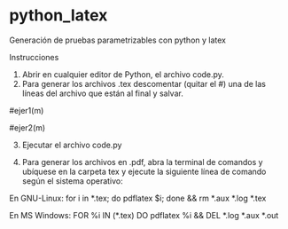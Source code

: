 # python_latex
Generación de pruebas parametrizables con python y latex


Instrucciones

1. Abrir en cualquier editor de Python, el archivo code.py.
2. Para generar los archivos .tex descomentar (quitar el #) una de las líneas
del archivo que están al final y salvar.

#ejer1(m)

#ejer2(m)


3. Ejecutar el archivo code.py

4. Para generar los archivos en .pdf, abra la terminal de comandos y ubíquese en la carpeta tex
y ejecute la siguiente línea de comando según el sistema operativo:

En GNU-Linux:
for i in *.tex; do pdflatex $i; done && rm *.aux *.log *.tex

En MS Windows:
FOR \%i IN (*.tex) DO pdflatex %i &&  DEL *.log *.aux *.out
